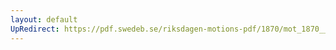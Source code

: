 ```yaml
---
layout: default
UpRedirect: https://pdf.swedeb.se/riksdagen-motions-pdf/1870/mot_1870__ak__00057/mot_1870__ak__00057_001.pdf
---
```

